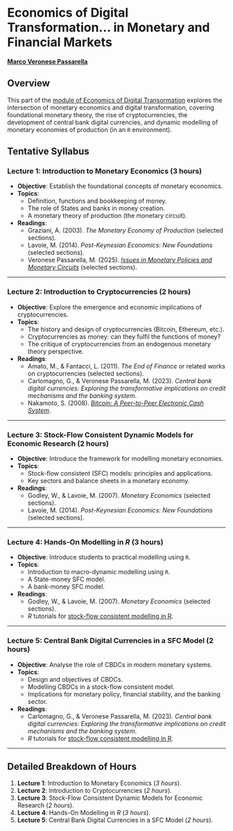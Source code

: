 # Economics of Digital Transformation... in Monetary and Financial Markets

[**Marco Veronese Passarella**](https://ec.univaq.it/index.php?id=veronesepassarella&no_cache=1)

## Overview

This part of the [module of Economics of Digital Transormation](https://univaq.coursecatalogue.cineca.it/insegnamenti/2024/36940/2022/1/10391?coorte=2024&schemaid=11339) explores the intersection of monetary economics and digital transformation, covering foundational monetary theory, the rise of cryptocurrencies, the development of central bank digital currencies, and dynamic modelling of monetary economies of production (in an `R` environment).

## Tentative Syllabus

### Lecture 1: Introduction to Monetary Economics (3 hours)

- **Objective**: Establish the foundational concepts of monetary economics.
- **Topics**:
  - Definition, functions and bookkeeping of money.
  - The role of States and banks in money creation.
  - A monetary theory of production (the monetary circuit).
- **Readings**:
  - Graziani, A. (2003). *The Monetary Economy of Production* (selected sections).
  - Lavoie, M. (2014). *Post-Keynesian Economics: New Foundations* (selected sections).
  - Veronese Passarella, M. (2025). [*Issues in Monetary Policies and Monetary Circuits*](https://github.com/marcoverpas/PhD_Lectures_Macerata_2025) (selected sections).

---

### Lecture 2: Introduction to Cryptocurrencies (2 hours)

- **Objective**: Explore the emergence and economic implications of cryptocurrencies.
- **Topics**:
  - The history and design of cryptocurrencies (Bitcoin, Ethereum, etc.).
  - Cryptocurrencies as money: can they fulfil the functions of money?
  - The critique of cryptocurrencies from an endogenous monetary theory perspective.
- **Readings**:
  - Amato, M., & Fantacci, L. (2011). *The End of Finance* or related works on cryptocurrencies (selected sections).
  - Carlomagno, G., & Veronese Passarella, M. (2023). *Central bank digital currencies: Exploring the transformative implications on credit mechanisms and the banking system*.
  - Nakamoto, S. (2008). [*Bitcoin: A Peer-to-Peer Electronic Cash System*](https://www.ussc.gov/sites/default/files/pdf/training/annual-national-training-seminar/2018/Emerging_Tech_Bitcoin_Crypto.pdf).

---

### Lecture 3: Stock-Flow Consistent Dynamic Models for Economic Research (2 hours)

- **Objective**: Introduce the framework for modelling monetary economies.
- **Topics**:
  - Stock-flow consistent (SFC) models: principles and applications.
  - Key sectors and balance sheets in a monetary economy.
- **Readings**:
  - Godley, W., & Lavoie, M. (2007). *Monetary Economics* (selected sections).
  - Lavoie, M. (2014). *Post-Keynesian Economics: New Foundations* (selected sections).

---

### Lecture 4: Hands-On Modelling in *R* (3 hours)

- **Objective**: Introduce students to practical modelling using `R`.
- **Topics**:
  - Introduction to macro-dynamic modelling using `R`.
  - A State-money SFC model.
  - A bank-money SFC model.
- **Readings**:
  - Godley, W., & Lavoie, M. (2007). *Monetary Economics* (selected sections).
  - *R* tutorials for [stock-flow consistent modelling in R](https://github.com/marcoverpas/).

---

### Lecture 5: Central Bank Digital Currencies in a SFC Model (2 hours)

- **Objective**: Analyse the role of CBDCs in modern monetary systems.
- **Topics**:
  - Design and objectives of CBDCs.
  - Modelling CBDCs in a stock-flow consistent model.
  - Implications for monetary policy, financial stability, and the banking sector.
- **Readings**:
  - Carlomagno, G., & Veronese Passarella, M. (2023). *Central bank digital currencies: Exploring the transformative implications on credit mechanisms and the banking system*.
  - *R* tutorials for [stock-flow consistent modelling in R](https://github.com/marcoverpas/).

---

## Detailed Breakdown of Hours

1. **Lecture 1**: Introduction to Monetary Economics (*3 hours*).
2. **Lecture 2**: Introduction to Cryptocurrencies (*2 hours*).
3. **Lecture 3**: Stock-Flow Consistent Dynamic Models for Economic Research (*2 hours*).
4. **Lecture 4**: Hands-On Modelling in *R* (*3 hours*).
5. **Lecture 5**: Central Bank Digital Currencies in a SFC Model (*2 hours*).
